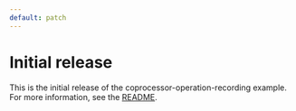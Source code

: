 ```yaml
---
default: patch
---
```


# Initial release

This is the initial release of the coprocessor-operation-recording example. For more information, see the [README](../README.md).
